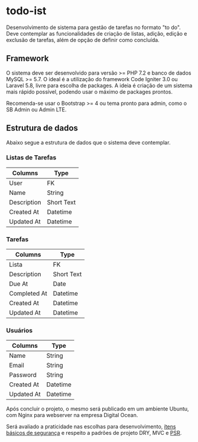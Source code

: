 # todo-ist

Desenvolvimento de sistema para gestão de tarefas no formato "to do". Deve contemplar as funcionalidades de criação de listas, adição, edição e exclusão de tarefas, além de opção de definir como concluída.

## Framework

O sistema deve ser desenvolvido para versão >= PHP 7.2 e banco de dados MySQL >= 5.7. O ideal é a utilização do framework Code Igniter 3.0 ou Laravel 5.8, livre para escolha de packages. A ideia é criação de um sistema mais rápido possível, podendo usar o máximo de packages prontos.

Recomenda-se usar o Bootstrap >= 4 ou tema pronto para admin, como o SB Admin ou Admin LTE.

## Estrutura de dados

Abaixo segue a estrutura de dados que o sistema deve contemplar.

### Listas de Tarefas

Columns       | Type
------------- | ------
User          | FK
Name          | String
Description   | Short Text
Created At    | Datetime
Updated At    | Datetime

### Tarefas

Columns       | Type
------------- | ------
Lista         | FK
Description   | Short Text
Due At        | Date
Completed At  | Datetime
Created At    | Datetime
Updated At    | Datetime

### Usuários

Columns       | Type
------------- | ------
Name          | String
Email         | String
Password      | String
Created At    | Datetime
Updated At    | Datetime

Após concluir o projeto, o mesmo será publicado em um ambiente Ubuntu, com Nginx para webserver na empresa Digital Ocean. 

Será avaliado a praticidade nas escolhas para desenvolvimento, <a href="https://owasp.org/www-project-top-ten/">ítens básicos de segurança</a> e respeito a padrões de projeto DRY, MVC e <a href="https://www.php-fig.org/">PSR</a>.
